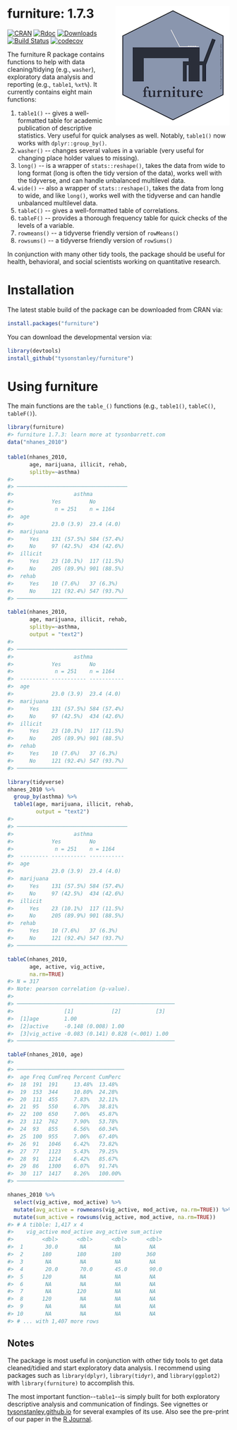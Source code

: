 
<!-- README.md is generated from README.Rmd. Please edit that file -->
furniture: 1.7.3 <img src="man/figures/furniture_hex.png" align="right" />
==========================================================================

[![CRAN](http://www.r-pkg.org/badges/version/furniture)](http://www.r-pkg.org/badges/version/furniture) [![Rdoc](http://www.rdocumentation.org/badges/version/furniture)](http://www.rdocumentation.org/packages/furniture) [![Downloads](http://cranlogs.r-pkg.org/badges/grand-total/furniture)](http://cranlogs.r-pkg.org/badges/grand-total/furniture) [![Build Status](https://travis-ci.org/TysonStanley/furniture.svg?branch=master)](https://travis-ci.org/TysonStanley/furniture) [![codecov](https://codecov.io/gh/tysonstanley/furniture/branch/master/graph/badge.svg)](https://codecov.io/gh/tysonstanley/furniture)

The furniture R package contains functions to help with data cleaning/tidying (e.g., `washer`), exploratory data analysis and reporting (e.g., `table1`, `%xt%`). It currently contains eight main functions:

1.  `table1()` -- gives a well-formatted table for academic publication of descriptive statistics. Very useful for quick analyses as well. Notably, `table1()` now works with `dplyr::group_by()`.
2.  `washer()` -- changes several values in a variable (very useful for changing place holder values to missing).
3.  `long()` -- is a wrapper of `stats::reshape()`, takes the data from wide to long format (long is often the tidy version of the data), works well with the tidyverse, and can handle unbalanced multilevel data.
4.  `wide()` -- also a wrapper of `stats::reshape()`, takes the data from long to wide, and like `long()`, works well with the tidyverse and can handle unbalanced multilevel data.
5.  `tableC()` -- gives a well-formatted table of correlations.
6.  `tableF()` -- provides a thorough frequency table for quick checks of the levels of a variable.
7.  `rowmeans()` -- a tidyverse friendly version of `rowMeans()`
8.  `rowsums()` -- a tidyverse friendly version of `rowSums()`

In conjunction with many other tidy tools, the package should be useful for health, behavioral, and social scientists working on quantitative research.

Installation
============

The latest stable build of the package can be downloaded from CRAN via:

``` r
install.packages("furniture")
```

You can download the developmental version via:

``` r
library(devtools)
install_github("tysonstanley/furniture")
```

Using furniture
===============

The main functions are the `table_()` functions (e.g., `table1()`, `tableC()`, `tableF()`).

``` r
library(furniture)
#> furniture 1.7.3: learn more at tysonbarrett.com
data("nhanes_2010")

table1(nhanes_2010,
       age, marijuana, illicit, rehab,
       splitby=~asthma)
#> 
#> ───────────────────────────────────
#>                   asthma 
#>            Yes         No         
#>             n = 251    n = 1164   
#>  age                              
#>            23.0 (3.9)  23.4 (4.0) 
#>  marijuana                        
#>     Yes    131 (57.5%) 584 (57.4%)
#>     No     97 (42.5%)  434 (42.6%)
#>  illicit                          
#>     Yes    23 (10.1%)  117 (11.5%)
#>     No     205 (89.9%) 901 (88.5%)
#>  rehab                            
#>     Yes    10 (7.6%)   37 (6.3%)  
#>     No     121 (92.4%) 547 (93.7%)
#> ───────────────────────────────────
```

``` r
table1(nhanes_2010,
       age, marijuana, illicit, rehab,
       splitby=~asthma, 
       output = "text2")
#> 
#> ───────────────────────────────────
#>                   asthma 
#>            Yes         No         
#>             n = 251    n = 1164   
#>  --------- ----------- -----------
#>  age                              
#>            23.0 (3.9)  23.4 (4.0) 
#>  marijuana                        
#>     Yes    131 (57.5%) 584 (57.4%)
#>     No     97 (42.5%)  434 (42.6%)
#>  illicit                          
#>     Yes    23 (10.1%)  117 (11.5%)
#>     No     205 (89.9%) 901 (88.5%)
#>  rehab                            
#>     Yes    10 (7.6%)   37 (6.3%)  
#>     No     121 (92.4%) 547 (93.7%)
#> ───────────────────────────────────
```

``` r
library(tidyverse)
nhanes_2010 %>%
  group_by(asthma) %>%
  table1(age, marijuana, illicit, rehab,
         output = "text2")
#> 
#> ───────────────────────────────────
#>                   asthma 
#>            Yes         No         
#>             n = 251    n = 1164   
#>  --------- ----------- -----------
#>  age                              
#>            23.0 (3.9)  23.4 (4.0) 
#>  marijuana                        
#>     Yes    131 (57.5%) 584 (57.4%)
#>     No     97 (42.5%)  434 (42.6%)
#>  illicit                          
#>     Yes    23 (10.1%)  117 (11.5%)
#>     No     205 (89.9%) 901 (88.5%)
#>  rehab                            
#>     Yes    10 (7.6%)   37 (6.3%)  
#>     No     121 (92.4%) 547 (93.7%)
#> ───────────────────────────────────
```

``` r
tableC(nhanes_2010, 
       age, active, vig_active, 
       na.rm=TRUE)
#> N = 317
#> Note: pearson correlation (p-value).
#> 
#> ──────────────────────────────────────────────────
#>                [1]            [2]           [3]  
#>  [1]age        1.00                              
#>  [2]active     -0.148 (0.008) 1.00               
#>  [3]vig_active -0.083 (0.141) 0.828 (<.001) 1.00 
#> ──────────────────────────────────────────────────
```

``` r
tableF(nhanes_2010, age)
#> 
#> ──────────────────────────────────
#>  age Freq CumFreq Percent CumPerc
#>  18  191  191     13.48%  13.48% 
#>  19  153  344     10.80%  24.28% 
#>  20  111  455     7.83%   32.11% 
#>  21  95   550     6.70%   38.81% 
#>  22  100  650     7.06%   45.87% 
#>  23  112  762     7.90%   53.78% 
#>  24  93   855     6.56%   60.34% 
#>  25  100  955     7.06%   67.40% 
#>  26  91   1046    6.42%   73.82% 
#>  27  77   1123    5.43%   79.25% 
#>  28  91   1214    6.42%   85.67% 
#>  29  86   1300    6.07%   91.74% 
#>  30  117  1417    8.26%   100.00%
#> ──────────────────────────────────
```

``` r
nhanes_2010 %>%
  select(vig_active, mod_active) %>%
  mutate(avg_active = rowmeans(vig_active, mod_active, na.rm=TRUE)) %>%
  mutate(sum_active = rowsums(vig_active, mod_active, na.rm=TRUE))
#> # A tibble: 1,417 x 4
#>    vig_active mod_active avg_active sum_active
#>         <dbl>      <dbl>      <dbl>      <dbl>
#>  1       30.0       NA         NA         NA  
#>  2      180        180        180        360  
#>  3       NA         NA         NA         NA  
#>  4       20.0       70.0       45.0       90.0
#>  5      120         NA         NA         NA  
#>  6       NA         NA         NA         NA  
#>  7       NA        120         NA         NA  
#>  8      120         NA         NA         NA  
#>  9       NA         NA         NA         NA  
#> 10       NA         NA         NA         NA  
#> # ... with 1,407 more rows
```

Notes
-----

The package is most useful in conjunction with other tidy tools to get data cleaned/tidied and start exploratory data analysis. I recommend using packages such as `library(dplyr)`, `library(tidyr)`, and `library(ggplot2)` with `library(furniture)` to accomplish this.

The most important function--`table1`--is simply built for both exploratory descriptive analysis and communication of findings. See vignettes or [tysonstanley.github.io](https://tysonstanley.github.io/) for several examples of its use. Also see the pre-print of our paper in the [R Journal](https://journal.r-project.org/archive/2017/RJ-2017-037/RJ-2017-037.pdf).
